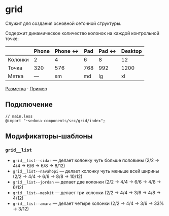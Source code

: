 # grid

Служит для создания основной сеточной структуры.

Содержит динамическое количество колонок на каждой контрольной точке:

|         | Phone | Phone ↔ | Pad | Pad ↔ | Desktop |
| ------- | ----- | ------- | --- | ----- | ------- |
| Колонки | 2     | 4       | 6   | 8     | 12      |
| Точка   | 320   | 576     | 768 | 992   | 1200    |
| Метка   | —     | sm      | md  | lg    | xl      |

[Разметка](https://github.com/getsedona/sedona-components/blob/master/src/grid/examples.html) · [Пример](https://getsedona.github.io/sedona-components/grid.html)

## Подключение

```less
// main.less
@import "~sedona-components/src/grid/index";
```

## Модификаторы-шаблоны

### `grid__list`

* `grid__list--sidar` — делает колонку чуть больше половины (2/2 → 4/4 → 6/6 → 6/8 → 8/12)
* `grid__list--navahopi` — делает колонку чуть меньше всей ширины (2/2 → 4/4 → 6/6 → 8/8 → 10/12)
* `grid__list--jordan` — делает две колонки (2/2 → 4/4 → 6/6 → 4/8 → 6/12)
* `grid__list--meskit` — делает три колонки (2/2 → 4/4 → 3/6 → 4/8 → 4/12)
* `grid__list--amara` — делает четыре колонки (2/2 → 4/4 → 3/6 → 33% → 3/12)
